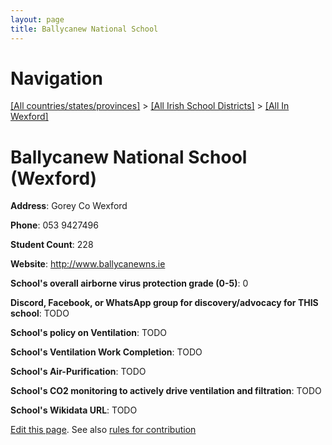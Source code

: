 ```yaml
---
layout: page
title: Ballycanew National School
---
```

# Navigation

[[All countries/states/provinces]](../../..) > [[All Irish School Districts]](../..) > [[All In Wexford]](..)

# Ballycanew National School (Wexford)

**Address**: Gorey Co Wexford

**Phone**: 053 9427496

**Student Count**: 228

**Website**: <http://www.ballycanewns.ie>

**School's overall airborne virus protection grade (0-5)**: 0

**Discord, Facebook, or WhatsApp group for discovery/advocacy for THIS school**: TODO

**School's policy on Ventilation**: TODO

**School's Ventilation Work Completion**: TODO

**School's Air-Purification**: TODO

**School's CO2 monitoring to actively drive ventilation and filtration**: TODO

**School's Wikidata URL**: TODO


[Edit this page](https://github.com/ventilate-schools/Ireland/edit/main/./Wexford/Ballycanew_National_School.md). See also [rules for contribution](../../../contribution-rules/)